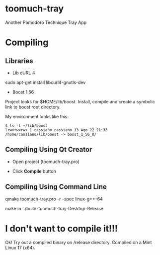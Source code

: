 toomuch-tray
============

Another Pomodoro Technique Tray App

# Compiling

## Libraries

* Lib cURL 4

sudo apt-get install libcurl4-gnutls-dev

* Boost 1.56

Project looks for $HOME/lib/boost.
Install, compile and create a symbolic link to boost root directory.

My environment looks like this:
```
$ ls -l ~/lib/boost
lrwxrwxrwx 1 cassiano cassiano 13 Ago 22 21:33 /home/cassiano/lib/boost -> boost_1_56_0/
```

## Compiling Using Qt Creator

* Open project (toomuch-tray.pro)

* Click **Compile** button

## Compiling Using Command Line

qmake toomuch-tray.pro -r -spec linux-g++-64

make in ../build-toomuch-tray-Desktop-Release

# I don't want to compile it!!!

Ok! Try out a compiled binary on /release directory.
Compiled on a Mint Linux 17 (x64).

